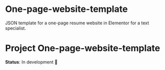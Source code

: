 # One-page-website-template
JSON template for a one-page resume website in Elementor for a text specialist.
   # Project One-page-website-template
   **Status**: In development 🚧
   

